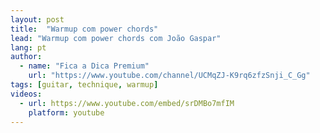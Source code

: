 ```yaml
---
layout: post
title:  "Warmup com power chords"
lead: "Warmup com power chords com João Gaspar"
lang: pt
author:
  - name: "Fica a Dica Premium"
    url: "https://www.youtube.com/channel/UCMqZJ-K9rq6zfzSnji_C_Gg"
tags: [guitar, technique, warmup]
videos:
  - url: https://www.youtube.com/embed/srDMBo7mfIM
    platform: youtube
---
```

